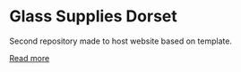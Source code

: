 # Glass Supplies Dorset
Second repository made to host website based on template.

[Read more](/journal.MD)

